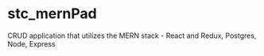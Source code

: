 # stc_mernPad
CRUD application that utilizes the MERN stack - React and Redux, Postgres, Node, Express

